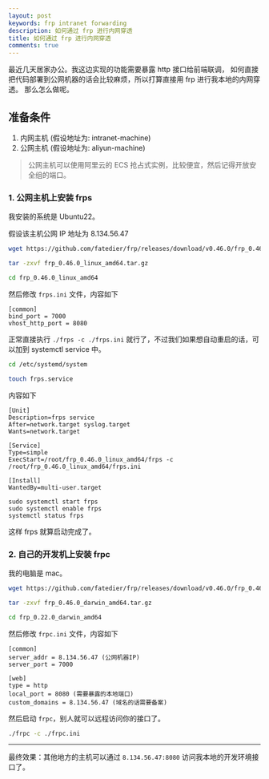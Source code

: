 ```yaml
---
layout: post
keywords: frp intranet forwarding
description: 如何通过 frp 进行内网穿透
title: 如何通过 frp 进行内网穿透
comments: true
---
```


最近几天居家办公。我这边实现的功能需要暴露 http 接口给前端联调，
如何直接把代码部署到公网机器的话会比较麻烦，所以打算直接用 frp 进行我本地的内网穿透。
那么怎么做呢。

## 准备条件
1. 内网主机 (假设地址为: intranet-machine)
2. 公网主机 (假设地址为: aliyun-machine)

> 公网主机可以使用阿里云的 ECS 抢占式实例，比较便宜，然后记得开放安全组的端口。

### 1. 公网主机上安装 frps

我安装的系统是 Ubuntu22。

假设该主机公网 IP 地址为 8.134.56.47

```sh
wget https://github.com/fatedier/frp/releases/download/v0.46.0/frp_0.46.0_linux_amd64.tar.gz

tar -zxvf frp_0.46.0_linux_amd64.tar.gz

cd frp_0.46.0_linux_amd64
```

然后修改 `frps.ini` 文件，内容如下

```
[common]
bind_port = 7000
vhost_http_port = 8080
```

正常直接执行 `./frps -c ./frps.ini` 就行了，不过我们如果想自动重启的话，可以加到 systemctl service 中。

```sh
cd /etc/systemd/system

touch frps.service
```

内容如下

```
[Unit]
Description=frps service
After=network.target syslog.target
Wants=network.target

[Service]
Type=simple
ExecStart=/root/frp_0.46.0_linux_amd64/frps -c /root/frp_0.46.0_linux_amd64/frps.ini

[Install]
WantedBy=multi-user.target
```

```
sudo systemctl start frps
sudo systemctl enable frps
systemctl status frps
```

这样 frps 就算启动完成了。

### 2. 自己的开发机上安装 frpc

我的电脑是 mac。


```sh
wget https://github.com/fatedier/frp/releases/download/v0.46.0/frp_0.46.0_darwin_amd64.tar.gz

tar -zxvf frp_0.46.0_darwin_amd64.tar.gz

cd frp_0.22.0_darwin_amd64
```

然后修改 `frpc.ini` 文件，内容如下

```
[common]
server_addr = 8.134.56.47 (公网机器IP)
server_port = 7000

[web]
type = http
local_port = 8080 (需要暴露的本地端口)
custom_domains = 8.134.56.47 (域名的话需要备案)
```

然后启动 `frpc`，别人就可以远程访问你的接口了。

```sh
./frpc -c ./frpc.ini
```

---

最终效果：其他地方的主机可以通过 `8.134.56.47:8080` 访问我本地的开发环境接口了。